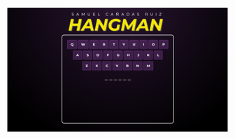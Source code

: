 <img src="https://raw.githubusercontent.com/samuiitm/hangman-game/refs/heads/main/previewHangman.png" 
alt="IMAGEN DE LA VISTA PREVIA DEL JUEGO" />
